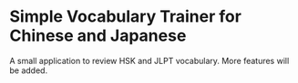 # Simple Vocabulary Trainer for Chinese and Japanese

A small application to review HSK and JLPT vocabulary. More features will be added.
